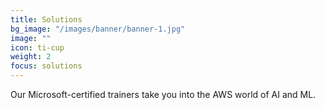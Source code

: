 ```yaml
---
title: Solutions
bg_image: "/images/banner/banner-1.jpg"
image: ""
icon: ti-cup
weight: 2
focus: solutions
---
```

Our Microsoft-certified trainers take you into the AWS world of AI and ML.
